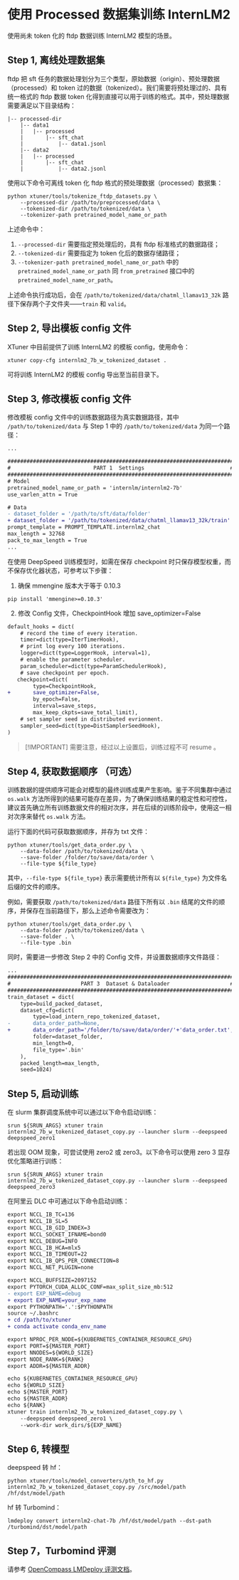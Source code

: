 # 使用 Processed 数据集训练 InternLM2

使用尚未 token 化的 ftdp 数据训练 InternLM2 模型的场景。

## Step 1, 离线处理数据集

ftdp 把 sft 任务的数据处理划分为三个类型，原始数据（origin）、预处理数据（processed）和 token 过的数据（tokenized）。我们需要将预处理过的、具有统一格式的 ftdp 数据 token 化得到直接可以用于训练的格式。其中，预处理数据需要满足以下目录结构：

```
|-- processed-dir
    |-- data1
    |   |-- processed
    |       |-- sft_chat
    |           |-- data1.jsonl
    |-- data2
    |   |-- processed
    |       |-- sft_chat
    |           |-- data2.jsonl
```

使用以下命令可离线 token 化 ftdp 格式的预处理数据（processed）数据集：

```
python xtuner/tools/tokenize_ftdp_datasets.py \
    --processed-dir /path/to/preprocessed/data \
    --tokenized-dir /path/to/tokenized/data \
    --tokenizer-path pretrained_model_name_or_path
```

上述命令中：

1. `--processed-dir` 需要指定预处理后的，具有 ftdp 标准格式的数据路径；
2. `--tokenized-dir` 需要指定为 token 化后的数据存储路径；
3. `--tokenizer-path pretrained_model_name_or_path` 中的 `pretrained_model_name_or_path` 同 `from_pretrained` 接口中的 `pretrained_model_name_or_path`。

上述命令执行成功后，会在 `/path/to/tokenized/data/chatml_llamav13_32k` 路径下保存两个子文件夹——`train` 和 `valid`。

## Step 2, 导出模板 config 文件

XTuner 中目前提供了训练 InternLM2 的模板 config，使用命令：

```
xtuner copy-cfg internlm2_7b_w_tokenized_dataset .
```

可将训练 InternLM2 的模板 config 导出至当前目录下。

## Step 3, 修改模板 config 文件

修改模板 config 文件中的训练数据路径为真实数据路径，其中 `/path/to/tokenized/data` 与 Step 1 中的 `/path/to/tokenized/data` 为同一个路径：

```diff
...

#######################################################################
#                          PART 1  Settings                           #
#######################################################################
# Model
pretrained_model_name_or_path = 'internlm/internlm2-7b'
use_varlen_attn = True

# Data
- dataset_folder = '/path/to/sft/data/folder'
+ dataset_folder = '/path/to/tokenized/data/chatml_llamav13_32k/train'
prompt_template = PROMPT_TEMPLATE.internlm2_chat
max_length = 32768
pack_to_max_length = True
...
```

在使用 DeepSpeed 训练模型时，如需在保存 checkpoint 时只保存模型权重，而不保存优化器状态，可参考以下步骤：

1. 确保 mmengine 版本大于等于 0.10.3

```
pip install 'mmengine>=0.10.3'
```

2. 修改 Config 文件，CheckpointHook 增加 save_optimizer=False

```diff
default_hooks = dict(
    # record the time of every iteration.
    timer=dict(type=IterTimerHook),
    # print log every 100 iterations.
    logger=dict(type=LoggerHook, interval=1),
    # enable the parameter scheduler.
    param_scheduler=dict(type=ParamSchedulerHook),
    # save checkpoint per epoch.
   checkpoint=dict(
        type=CheckpointHook,
+       save_optimizer=False,
        by_epoch=False,
        interval=save_steps,
        max_keep_ckpts=save_total_limit),
    # set sampler seed in distributed evrionment.
    sampler_seed=dict(type=DistSamplerSeedHook),
)
```

> \[!IMPORTANT\]
> 需要注意，经过以上设置后，训练过程不可 resume 。

## Step 4, 获取数据顺序 （可选）

训练数据的提供顺序可能会对模型的最终训练成果产生影响。鉴于不同集群中通过 `os.walk` 方法所得到的结果可能存在差异，为了确保训练结果的稳定性和可控性，建议首先确立所有训练数据文件的相对次序，并在后续的训练阶段中，使用这一相对次序来替代 `os.walk` 方法。

运行下面的代码可获取数据顺序，并存为 txt 文件：

```
python xtuner/tools/get_data_order.py \
    --data-folder /path/to/tokenized/data \
    --save-folder /folder/to/save/data/order \
    --file-type ${file_type}
```

其中，`--file-type ${file_type}` 表示需要统计所有以 `${file_type}` 为文件名后缀的文件的顺序。

例如，需要获取 `/path/to/tokenized/data` 路径下所有以 `.bin` 结尾的文件的顺序，并保存在当前路径下，那么上述命令需要改为：

```
python xtuner/tools/get_data_order.py \
    --data-folder /path/to/tokenized/data \
    --save-folder . \
    --file-type .bin
```

同时，需要进一步修改 Step 2 中的 Config 文件，并设置数据顺序文件路径：

```diff
...
#######################################################################
#                      PART 3  Dataset & Dataloader                   #
#######################################################################
train_dataset = dict(
    type=build_packed_dataset,
    dataset_cfg=dict(
        type=load_intern_repo_tokenized_dataset,
-       data_order_path=None,
+       data_order_path='/folder/to/save/data/order/'+'data_order.txt',
        folder=dataset_folder,
        min_length=0,
        file_type='.bin'
    ),
    packed_length=max_length,
    seed=1024)
```

## Step 5, 启动训练

在 slurm 集群调度系统中可以通过以下命令启动训练：

```
srun ${SRUN_ARGS} xtuner train internlm2_7b_w_tokenized_dataset_copy.py --launcher slurm --deepspeed deepspeed_zero1
```

若出现 OOM 现象，可尝试使用 zero2 或 zero3。以下命令可以使用 zero 3 显存优化策略进行训练：

```
srun ${SRUN_ARGS} xtuner train internlm2_7b_w_tokenized_dataset_copy.py --launcher slurm --deepspeed deepspeed_zero3
```

在阿里云 DLC 中可通过以下命令启动训练：

```diff
export NCCL_IB_TC=136
export NCCL_IB_SL=5
export NCCL_IB_GID_INDEX=3
export NCCL_SOCKET_IFNAME=bond0
export NCCL_DEBUG=INFO
export NCCL_IB_HCA=mlx5
export NCCL_IB_TIMEOUT=22
export NCCL_IB_QPS_PER_CONNECTION=8
export NCCL_NET_PLUGIN=none

export NCCL_BUFFSIZE=2097152
export PYTORCH_CUDA_ALLOC_CONF=max_split_size_mb:512
- export EXP_NAME=debug
+ export EXP_NAME=your_exp_name
export PYTHONPATH='.':$PYTHONPATH
source ~/.bashrc
+ cd /path/to/xtuner
+ conda activate conda_env_name

export NPROC_PER_NODE=${KUBERNETES_CONTAINER_RESOURCE_GPU}
export PORT=${MASTER_PORT}
export NNODES=${WORLD_SIZE}
export NODE_RANK=${RANK}
export ADDR=${MASTER_ADDR}

echo ${KUBERNETES_CONTAINER_RESOURCE_GPU}
echo ${WORLD_SIZE}
echo ${MASTER_PORT}
echo ${MASTER_ADDR}
echo ${RANK}
xtuner train internlm2_7b_w_tokenized_dataset_copy.py \
    --deepspeed deepspeed_zero1 \
    --work-dir work_dirs/${EXP_NAME}

```

## Step 6, 转模型

deepspeed 转 hf：

```
python xtuner/tools/model_converters/pth_to_hf.py internlm2_7b_w_tokenized_dataset_copy.py /src/model/path /hf/dst/model/path
```

hf 转 Turbomind：

```
lmdeploy convert internlm2-chat-7b /hf/dst/model/path --dst-path /turbomind/dst/model/path
```

## Step 7，Turbomind 评测

请参考 [OpenCompass LMDeploy 评测文档](https://github.com/open-compass/opencompass/blob/e415ddf96ad5df4640310b12d71cf01e21f8fb32/docs/zh_cn/advanced_guides/evaluation_turbomind.md)。
